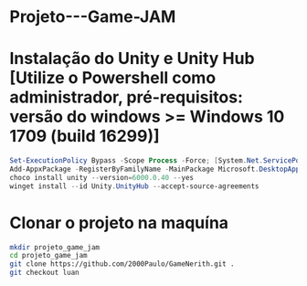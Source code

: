 # Projeto---Game-JAM

# Instalação do Unity e Unity Hub [Utilize o Powershell como administrador, pré-requisitos: versão do windows >= Windows 10 1709 (build 16299)]

```powershell
Set-ExecutionPolicy Bypass -Scope Process -Force; [System.Net.ServicePointManager]::SecurityProtocol = [System.Net.ServicePointManager]::SecurityProtocol -bor 3072; iex ((New-Object System.Net.WebClient).DownloadString('https://community.chocolatey.org/install.ps1'))
Add-AppxPackage -RegisterByFamilyName -MainPackage Microsoft.DesktopAppInstaller_8wekyb3d8bbwe
choco install unity --version=6000.0.40 --yes
winget install --id Unity.UnityHub --accept-source-agreements
```

# Clonar o projeto na maquína

```bash
mkdir projeto_game_jam
cd projeto_game_jam
git clone https://github.com/2000Paulo/GameNerith.git .
git checkout luan
```